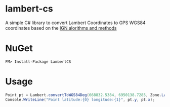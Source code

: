 # lambert-cs
A simple C# library to convert Lambert Coordinates to GPS WGS84 coordinates based on the [IGN alorithms and methods](http://geodesie.ign.fr/contenu/fichiers/documentation/algorithmes/notice/NTG_71.pdf)

# NuGet

`PM> Install-Package LambertCS`
# Usage

```cs
Point pt = Lambert.convertToWGS84Deg(668832.5384, 6950138.7285, Zone.Lambert93);
Console.WriteLine("Point latitude:{0} longitude:{1}", pt.y, pt.x);
```
